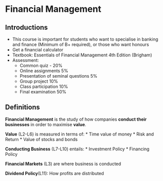 # Financial Management

## Introductions
* This course is important for students who want to specialise in banking and finance (Minimum of B+ required), or those who want honours
* Get a financial calculator
* Textbook: Essentials of Financial Management 4th Edition (Brigham)
* Assessment:
    * Common quiz - 20% 
    * Online assignments 5% 
    * Presentation of seminal questions 5%
    * Group project 10% 
    * Class participation 10% 
    * Final examination 50%

## Definitions

**Financial Management** is the study of how companies **conduct their businesses** in order to maximise **value**.

**Value** (L2-L6) is measured in terms of:
    * Time value of money
    * Risk and Return
    * Value of stocks and bonds

**Conducting Business** (L7-L10) entails:
    * Investment Policy
    * Financing Policy

**Financial Markets** (L3) are where business is conducted

**Dividend Policy**(L11): How profits are distributed
